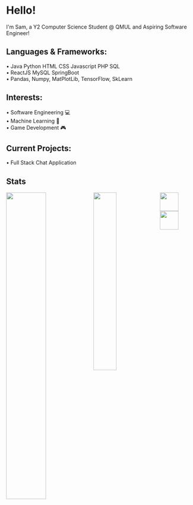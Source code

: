 
# Hello!

I'm Sam, a Y2 Computer Science Student @ QMUL and Aspiring Software Engineer!  

## Languages & Frameworks:
 •  Java Python HTML CSS Javascript PHP SQL  
 •  ReactJS MySQL SpringBoot  
 •  Pandas, Numpy, MatPlotLib, TensorFlow, SkLearn

 ## Interests:  
  • Software Engineering 💻   
  • Machine Learning 🤖  
  • Game Development 🎮  


##  Current Projects:  
  • Full Stack Chat Application


## Stats
<img align="left" width=46% src="https://github-readme-stats.vercel.app/api?username=SamChenYu&show_icons=true&theme=algolia" />
<img align="left" width=35% src="https://github-readme-stats.vercel.app/api/top-langs/?username=SamChenYu&layout=compact&theme=algolia" />

  
[<img src="https://github.com/SamChenYu/SamChenYu/assets/150127006/03327fed-39a9-4846-8a4e-4d7843a75df8" width="50">](https://www.linkedin.com/in/sam-chen-yu-a96548258/) [<img src="https://github.com/SamChenYu/SamChenYu/assets/150127006/b241cd85-527c-4045-a4aa-9b66a63236b7" width="50">](https://leetcode.com/CritPotato/)
